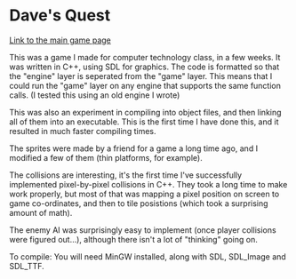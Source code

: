 Dave's Quest
===


[Link to the main game page](jacknoir.no-ip.org/game/)

This was a game I made for computer technology class, in a few weeks. It was written in C++, using SDL for graphics. The code is formatted so that the "engine" layer is seperated from the "game" layer.
This means that I could run the "game" layer on any engine that supports the same function calls. (I tested this using an old engine I wrote)

This was also an experiment in compiling into object files, and then linking all of them into an executable. This is the first time I have done this, and it resulted in much faster compiling times.

The sprites were made by a friend for a game a long time ago, and I modified a few of them (thin platforms, for example).

The collisions are interesting, it's the first time I've successfully implemented pixel-by-pixel collisions in C++. They took a long time to make work properly, but most of that was mapping a pixel position on screen to game co-ordinates, and then to tile posistions (which took a surprising amount of math).

The enemy AI was surprisingly easy to implement (once player collisions were figured out...), although there isn't a lot of "thinking" going on.

To compile: You will need MinGW installed, along with SDL, SDL_Image and SDL_TTF. 

